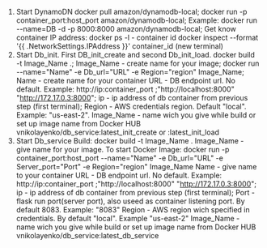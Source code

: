 1. Start DynamoDN 
docker pull amazon/dynamodb-local;
docker run -p container_port:host_port amazon/dynamodb-local;
Example: docker run --name=DB -d -p 8000:8000 amazon/dynamodb-local;
Get know container IP address: 
docker ps -l - container id
docker inspect --format '{{ .NetworkSettings.IPAddress }}' container_id
(new terminal)
2. Start Db_init. First DB_init_create and second Db_init_load.
docker build -t Image_Name .;
Image_Name - create name for your image;
docker run --name="Name" -e Db_url="URL" -e Region="region" Image_Name;
Name - create name for your container
URL - DB endpoint url. No default. Example: http://ip:container_port ;"http://localhost:8000" "http://172.17.0.3:8000"; ip - ip address of db container from previous step (first terminal);
Region - AWS credentials region. Default "local". Example: "us-east-2".
Image_Name - name wich you give while build or set up image name from Docker HUB vnikolayenko/db_service:latest_init_create or :latest_init_load
3. Start Db_service
Build: 
docker build -t Image_Name .
Image_Name - give name for your image.
To start Docker Image:
docker run -p container_port:host_port --name="Name" -e Db_url="URL" -e Server_port="Port" -e  Region="region" Image_Name
Name - give name to your container
URL - DB endpoint url. No default. Example: http://ip:container_port ;"http://localhost:8000" "http://172.17.0.3:8000"; ip - ip address of db container from previous step (first terminal);
Port - flask run port(server port), also useed as container listening port. By default 8083. Example: "8083"
Region - AWS region wich specified in credentials. By default "local". Example "us-east-2"
Image_Name - name wich you give while build or set up image name from Docker HUB vnikolayenko/db_service:latest_db_service

